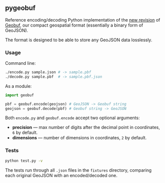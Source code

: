## pygeobuf

Reference encoding/decoding Python implementation of the [new revision](https://github.com/mapbox/geobuf/issues/27) of [Geobuf](https://github.com/mapbox/geobuf/), our compact geospatial format (essentially a binary form of GeoJSON).

The format is designed to be able to store any GeoJSON data losslessly.

### Usage

Command line:

```bash
./encode.py sample.json # -> sample.pbf
./decode.py sample.pbf  # -> sample.pbf.json
```

As a module:

```python
import geobuf

pbf = geobuf.encode(geojson) # GeoJSON -> Geobuf string
geojson = geobuf.decode(pbf) # Geobuf string -> GeoJSON
```

Both `encode.py` and `geobuf.encode` accept two optional arguments:

- **precision** &mdash; max number of digits after the decimal point in coordinates, `6` by default.
- **dimensions** &mdash; number of dimensions in coordinates, `2` by default.

### Tests

```bash
python test.py -v
```

The tests run through all `.json` files in the `fixtures` directory,
comparing each original GeoJSON with an encoded/decoded one.
